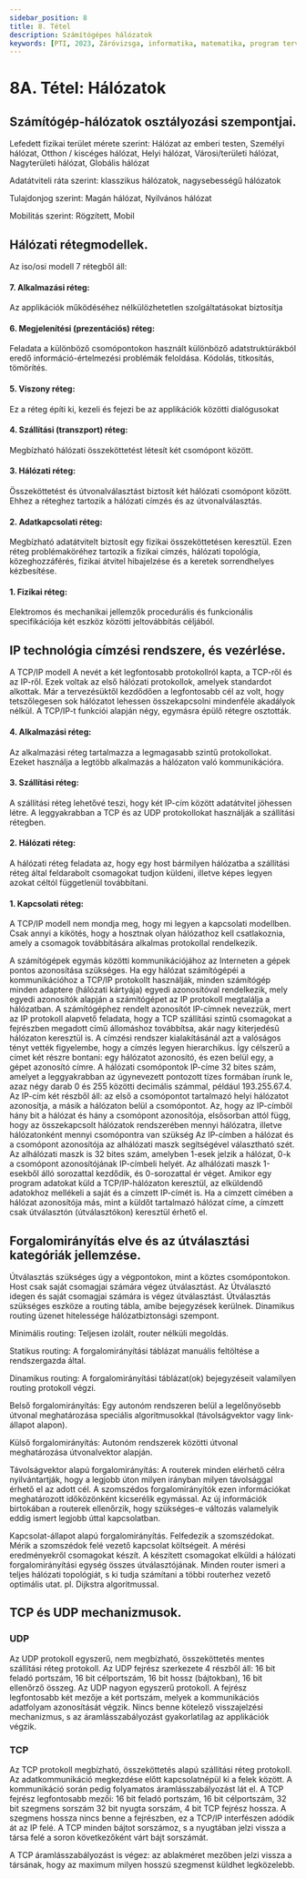 ```yaml
---
sidebar_position: 8
title: 8. Tétel
description: Számítógépes hálózatok
keywords: [PTI, 2023, Záróvizsga, informatika, matematika, program tervező informatikus, jegyzet]
---
```


# 8A. Tétel: Hálózatok

## Számítógép-hálózatok osztályozási szempontjai.

Lefedett fizikai terület mérete szerint: Hálózat az emberi testen, Személyi hálózat, Otthon / kiscéges hálózat, Helyi hálózat, Városi/területi hálózat, Nagyterületi hálózat, Globális hálózat

Adatátviteli ráta szerint: klasszikus hálózatok, nagysebességű hálózatok

Tulajdonjog szerint: Magán hálózat, Nyilvános hálózat

Mobilitás szerint: Rögzített, Mobil

## Hálózati rétegmodellek.

Az iso/osi modell 7 rétegből áll:

#### 7. Alkalmazási réteg:

Az applikációk működéséhez nélkülözhetetlen szolgáltatásokat biztosítja

#### 6. Megjelenítési (prezentációs) réteg:

Feladata a különböző csomópontokon használt különböző adatstruktúrákból eredő információ-értelmezési problémák feloldása. Kódolás, titkosítás, tömörítés.

#### 5. Viszony réteg:

Ez a réteg építi ki, kezeli és fejezi be az applikációk közötti dialógusokat

#### 4. Szállítási (transzport) réteg:

Megbízható hálózati összeköttetést létesít két csomópont között.

#### 3. Hálózati réteg:

Összeköttetést és útvonalválasztást biztosít két hálózati csomópont között. Ehhez a réteghez tartozik a hálózati címzés és az útvonalválasztás.

#### 2. Adatkapcsolati réteg:

Megbízható adatátvitelt biztosít egy fizikai összeköttetésen keresztül. Ezen réteg problémaköréhez tartozik a fizikai címzés, hálózati topológia, közeghozzáférés, fizikai átvitel hibajelzése és a keretek sorrendhelyes kézbesítése.

#### 1. Fizikai réteg:

Elektromos és mechanikai jellemzők procedurális és funkcionális specifikációja két eszköz közötti jeltovábbítás céljából.

## IP technológia címzési rendszere, és vezérlése.

A TCP/IP modell A nevét a két legfontosabb protokollról kapta, a TCP-ről és az IP-ről. Ezek voltak az első hálózati protokollok, amelyek standardot alkottak. Már a tervezésüktől kezdődően a legfontosabb cél az volt, hogy tetszőlegesen sok hálózatot lehessen összekapcsolni mindenféle akadályok nélkül. A TCP/IP-t funkciói alapján négy, egymásra épülő rétegre osztották.

#### 4. Alkalmazási réteg:

Az alkalmazási réteg tartalmazza a legmagasabb szintű protokollokat. Ezeket használja a legtöbb alkalmazás a hálózaton való kommunikációra.

#### 3. Szállítási réteg:

A szállítási réteg lehetővé teszi, hogy két IP-cím között adatátvitel jöhessen létre. A leggyakrabban a TCP és az UDP protokollokat használják a szállítási rétegben.

#### 2. Hálózati réteg:

A hálózati réteg feladata az, hogy egy host bármilyen hálózatba a szállítási réteg által feldarabolt csomagokat tudjon küldeni, illetve képes legyen azokat céltól függetlenül továbbítani.

#### 1. Kapcsolati réteg:

A TCP/IP modell nem mondja meg, hogy mi legyen a kapcsolati modellben. Csak annyi a kikötés, hogy a hosztnak olyan hálózathoz kell csatlakoznia, amely a csomagok továbbítására alkalmas protokollal rendelkezik.

A számítógépek egymás közötti kommunikációjához az Interneten a gépek pontos azonosítása szükséges. Ha egy hálózat számítógépéi a kommunikációhoz a TCP/IP protokollt használják, minden számítógép minden adaptere (hálózati kártyája) egyedi azonosítóval rendelkezik, mely egyedi azonosítók alapján a számítógépet az IP protokoll megtalálja a hálózatban. A számítógéphez rendelt azonosítót IP-címnek nevezzük, mert az IP protokoll alapvető feladata, hogy a TCP szállítási szintű csomagokat a fejrészben megadott című állomáshoz továbbítsa, akár nagy kiterjedésű hálózaton keresztül is. A címzési rendszer kialakításánál azt a valóságos tényt vették figyelembe, hogy a címzés legyen hierarchikus. Így célszerű a címet két részre bontani: egy hálózatot azonosító, és ezen belül egy, a gépet azonosító címre. A hálózati csomópontok IP-címe 32 bites szám, amelyet a leggyakrabban az úgynevezett pontozott tízes formában írunk le, azaz négy darab 0 és 255 közötti decimális számmal, például 193.255.67.4. Az IP-cím két részből áll: az első a csomópontot tartalmazó helyi hálózatot azonosítja, a másik a hálózaton belül a csomópontot. Az, hogy az IP-címből hány bit a hálózat és hány a csomópont azonosítója, elsősorban attól függ, hogy az összekapcsolt hálózatok rendszerében mennyi hálózatra, illetve hálózatonként mennyi csomópontra van szükség Az IP-címben a hálózat és a csomópont azonosítója az alhálózati maszk segítségével választható szét. Az alhálózati maszk is 32 bites szám, amelyben 1-esek jelzik a hálózat, 0-k a csomópont azonosítójának IP-címbeli helyét. Az alhálózati maszk 1-esekből álló sorozattal kezdődik, és 0-sorozattal ér véget. Amikor egy program adatokat küld a TCP/IP-hálózaton keresztül, az elküldendő adatokhoz mellékeli a saját és a címzett IP-címét is. Ha a címzett címében a hálózat azonosítója más, mint a küldőt tartalmazó hálózat címe, a címzett csak útválasztón (útválasztókon) keresztül érhető el.

## Forgalomirányítás elve és az útválasztási kategóriák jellemzése.

Útválasztás szükséges úgy a végpontokon, mint a köztes csomópontokon. Host csak saját csomagjai számára végez útválasztást. Az Útválasztó idegen és saját csomagjai számára is végez útválasztást. Útválasztás szükséges eszköze a routing tábla, amibe bejegyzések kerülnek. Dinamikus routing üzenet hitelessége hálózatbiztonsági szempont.

Minimális routing: Teljesen izolált, router nélküli megoldás.

Statikus routing: A forgalomirányítási táblázat manuális feltöltése a rendszergazda által.

Dinamikus routing: A forgalomirányítási táblázat(ok) bejegyzéseit valamilyen routing protokoll végzi.

Belső forgalomirányítás: Egy autonóm rendszeren belül a legelőnyösebb útvonal meghatározása speciális algoritmusokkal (távolságvektor vagy link-állapot alapon).

Külső forgalomirányítás: Autonóm rendszerek közötti útvonal meghatározása útvonalvektor alapján.

Távolságvektor alapú forgalomirányítás: A routerek minden elérhető célra nyilvántartják, hogy a legjobb úton milyen irányban milyen távolsággal érhető el az adott cél. A szomszédos forgalomirányítók ezen információkat meghatározott időközönként kicserélik egymással. Az új információk birtokában a routerek ellenőrzik, hogy szükséges-e változás valamelyik eddig ismert legjobb úttal kapcsolatban.

Kapcsolat-állapot alapú forgalomirányítás. Felfedezik a szomszédokat. Mérik a szomszédok felé vezető kapcsolat költségeit. A mérési eredményekről csomagokat készít. A készített csomagokat elküldi a hálózati forgalomirányítási egység összes útválasztójának. Minden router ismeri a teljes hálózati topológiát, s ki tudja számítani a többi routerhez vezető optimális utat. pl. Dijkstra algoritmussal.

## TCP és UDP mechanizmusok.

### UDP

Az UDP protokoll egyszerű, nem megbízható, összeköttetés mentes szállítási réteg protokoll. Az UDP fejrész szerkezete 4 részből áll: 16 bit feladó portszám, 16 bit célportszám, 16 bit hossz (bájtokban), 16 bit ellenőrző összeg. Az UDP nagyon egyszerű protokoll. A fejrész legfontosabb két mezője a két portszám, melyek a kommunikációs adatfolyam azonosítását végzik. Nincs benne kötelező visszajelzési mechanizmus, s az áramlásszabályozást gyakorlatilag az applikációk végzik.

### TCP

Az TCP protokoll megbízható, összeköttetés alapú szállítási réteg protokoll. Az adatkommunikáció megkezdése előtt kapcsolatnépül ki a felek között. A kommunikáció során pedig folyamatos áramlásszabályozást lát el. A TCP fejrész legfontosabb mezői: 16 bit feladó portszám, 16 bit célportszám, 32 bit szegmens sorszám 32 bit nyugta sorszám, 4 bit TCP fejrész hossza. A szegmens hossza nincs benne a fejrészben, ez a TCP/IP interfészen adódik át az IP felé. A TCP minden bájtot sorszámoz, s a nyugtában jelzi vissza a társa felé a soron következőként várt bájt sorszámát.

A TCP áramlásszabályozást is végez: az ablakméret mezőben jelzi vissza a társának, hogy az maximum milyen hosszú szegmenst küldhet legközelebb.
